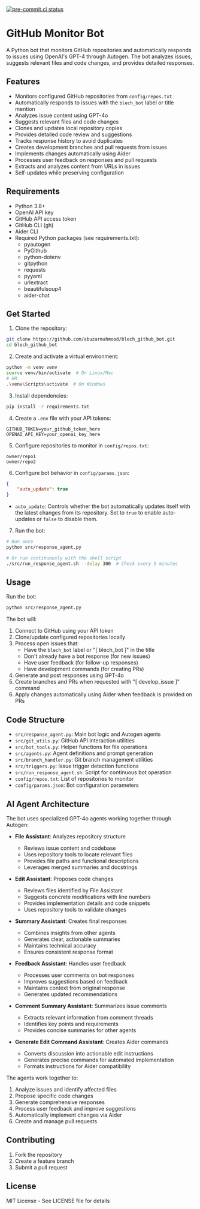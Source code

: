 [![pre-commit.ci status](https://results.pre-commit.ci/badge/github/abuzarmahmood/blech_github_bot/main.svg)](https://results.pre-commit.ci/latest/github/abuzarmahmood/blech_github_bot/main)

# GitHub Monitor Bot

A Python bot that monitors GitHub repositories and automatically responds to issues using OpenAI's GPT-4 through Autogen. The bot analyzes issues, suggests relevant files and code changes, and provides detailed responses.

## Features

- Monitors configured GitHub repositories from `config/repos.txt`
- Automatically responds to issues with the `blech_bot` label or title mention
- Analyzes issue content using GPT-4o
- Suggests relevant files and code changes
- Clones and updates local repository copies
- Provides detailed code review and suggestions
- Tracks response history to avoid duplicates
- Creates development branches and pull requests from issues
- Implements changes automatically using Aider
- Processes user feedback on responses and pull requests
- Extracts and analyzes content from URLs in issues
- Self-updates while preserving configuration

## Requirements

- Python 3.8+
- OpenAI API key
- GitHub API access token
- GitHub CLI (gh)
- Aider CLI
- Required Python packages (see requirements.txt):
  - pyautogen
  - PyGithub
  - python-dotenv
  - gitpython
  - requests
  - pyyaml
  - urlextract
  - beautifulsoup4
  - aider-chat

## Get Started

1. Clone the repository:
```bash
git clone https://github.com/abuzarmahmood/blech_github_bot.git
cd blech_github_bot
```

2. Create and activate a virtual environment:
```bash
python -m venv venv
source venv/bin/activate  # On Linux/Mac
# OR
.\venv\Scripts\activate  # On Windows
```

3. Install dependencies:
```bash
pip install -r requirements.txt
```

4. Create a `.env` file with your API tokens:
```
GITHUB_TOKEN=your_github_token_here
OPENAI_API_KEY=your_openai_key_here
```

5. Configure repositories to monitor in `config/repos.txt`:
```
owner/repo1
owner/repo2
```

6. Configure bot behavior in `config/params.json`:
```json
{
    "auto_update": true
}
```
- `auto_update`: Controls whether the bot automatically updates itself with the latest changes from its repository. Set to `true` to enable auto-updates or `false` to disable them.

7. Run the bot:
```bash
# Run once
python src/response_agent.py

# Or run continuously with the shell script
./src/run_response_agent.sh --delay 300  # Check every 5 minutes
```

## Usage

Run the bot:
```bash
python src/response_agent.py
```

The bot will:
1. Connect to GitHub using your API token
2. Clone/update configured repositories locally
3. Process open issues that:
   - Have the `blech_bot` label or "[ blech_bot ]" in the title
   - Don't already have a bot response (for new issues)
   - Have user feedback (for follow-up responses)
   - Have development commands (for creating PRs)
4. Generate and post responses using GPT-4o
5. Create branches and PRs when requested with "[ develop_issue ]" command
6. Apply changes automatically using Aider when feedback is provided on PRs

## Code Structure

- `src/response_agent.py`: Main bot logic and Autogen agents
- `src/git_utils.py`: GitHub API interaction utilities
- `src/bot_tools.py`: Helper functions for file operations
- `src/agents.py`: Agent definitions and prompt generation
- `src/branch_handler.py`: Git branch management utilities
- `src/triggers.py`: Issue trigger detection functions
- `src/run_response_agent.sh`: Script for continuous bot operation
- `config/repos.txt`: List of repositories to monitor
- `config/params.json`: Bot configuration parameters

## AI Agent Architecture

The bot uses specialized GPT-4o agents working together through Autogen:

- **File Assistant**: Analyzes repository structure
  - Reviews issue content and codebase
  - Uses repository tools to locate relevant files
  - Provides file paths and functional descriptions
  - Leverages merged summaries and docstrings

- **Edit Assistant**: Proposes code changes
  - Reviews files identified by File Assistant
  - Suggests concrete modifications with line numbers
  - Provides implementation details and code snippets
  - Uses repository tools to validate changes

- **Summary Assistant**: Creates final responses
  - Combines insights from other agents
  - Generates clear, actionable summaries
  - Maintains technical accuracy
  - Ensures consistent response format

- **Feedback Assistant**: Handles user feedback
  - Processes user comments on bot responses
  - Improves suggestions based on feedback
  - Maintains context from original response
  - Generates updated recommendations

- **Comment Summary Assistant**: Summarizes issue comments
  - Extracts relevant information from comment threads
  - Identifies key points and requirements
  - Provides concise summaries for other agents

- **Generate Edit Command Assistant**: Creates Aider commands
  - Converts discussion into actionable edit instructions
  - Generates precise commands for automated implementation
  - Formats instructions for Aider compatibility

The agents work together to:
1. Analyze issues and identify affected files
2. Propose specific code changes
3. Generate comprehensive responses
4. Process user feedback and improve suggestions
5. Automatically implement changes via Aider
6. Create and manage pull requests

## Contributing

1. Fork the repository
2. Create a feature branch
3. Submit a pull request

## License

MIT License - See LICENSE file for details
